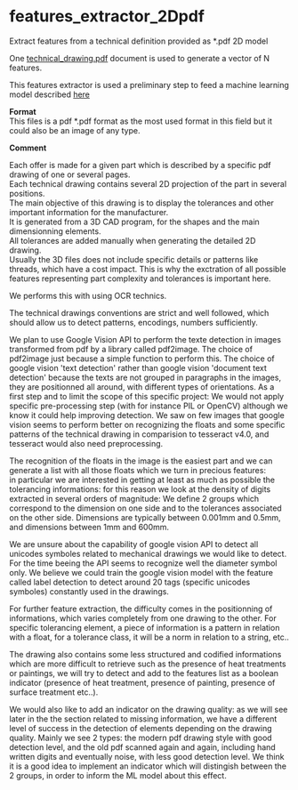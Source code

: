 # features_extractor_2Dpdf
Extract features from a technical definition provided as *.pdf 2D model  

One [technical_drawing.pdf](./samples/sample1.pdf) document is used to generate a vector of N features.  

This features extractor is used a preliminary step to feed a machine learning model described [here](https://github.com/BruSunshine/manufacturing_costs_prediction/blob/main/README.md)   

**Format**  
This files is a pdf \*.pdf format as the most used format in this field but it could also be an image of any type.   

**Comment**   

Each offer is made for a given part which is described by a specific pdf drawing of one or several pages.  
Each technical drawing contains several 2D projection of the part in several positions.  
The main objective of this drawing is to display the tolerances and other important information for the manufacturer.  
It is generated from a 3D CAD program, for the shapes and the main dimensionning elements.  
All tolerances are added manually when generating the detailed 2D drawing.  
Usually the 3D files does not include specific details or patterns like threads, which have a cost impact.
This is why the exctration of all possible features representing part complexity and tolerances is important here.  

We performs this with using OCR technics.

The technical drawings conventions are strict and well followed, which should allow us to detect patterns, encodings, numbers sufficiently.

We plan to use Google Vision API to perform the texte detection in images transformed from pdf by a library called pdf2image.
The choice of pdf2image just because a simple function to perform this.
The choice of google vision 'text detection' rather than google vision 'document text detection' because the texts are not grouped in paragraphs in the images, they are positionned all around, with different types of orientations. As a first step and to limit the scope of this specific project: We would not apply specific pre-processing step (with for instance PIL or OpenCV) although we know it could help improving detection. We saw on few images that google vision seems to perform better on recognizing the floats and some specific patterns of the technical drawing in comparision to tesseract v4.0, and tesseract would also need preprocessing.  

The recognition of the floats in the image is the easiest part and we can generate a list with all those floats which we turn in precious features:  
in particular we are interested in getting at least as much as possible the tolerancing informations: for this reason we look at the density of digits extracted in several orders of magnitude: We define 2 groups which correspond to the dimension on one side and to the tolerances associated on the other side. Dimensions are typically between 0.001mm and 0.5mm, and dimensions between 1mm and 600mm.  

We are unsure about the capability of google vision API to detect all unicodes symboles related to mechanical drawings we would like to detect. For the time beeing the API seems to recognize well the diameter symbol only. We believe we could train the google vision model with the feature called label detection to detect around 20 tags (specific unicodes symboles) constantly used in the drawings.  

For further feature extraction, the difficulty comes in the positionning of informations, which varies completely from one drawing to the other. For specific tolerancing element, a piece of information is a pattern in relation with a float, for a tolerance class, it will be a norm in relation to a string, etc.. 

The drawing also contains some less structured and codified informations which are more difficult to retrieve such as the presence of heat treatments or paintings, we will try to detect and add to the features list as a boolean indicator (presence of heat treatment, presence of painting, presence of surface treatment etc..).  

We would also like to add an indicator on the drawing quality: as we will see later in the the section related to missing information, we have a different level of success in the detection of elements depending on the drawing quality. Mainly we see 2 types: the modern pdf drawing style with good detection level, and the old pdf scanned again and again, including hand written digits and eventually noise, with less good detection level. We think it is a good idea to implement an indicator which will distingish between the 2 groups, in order to inform the ML model about this effect.

